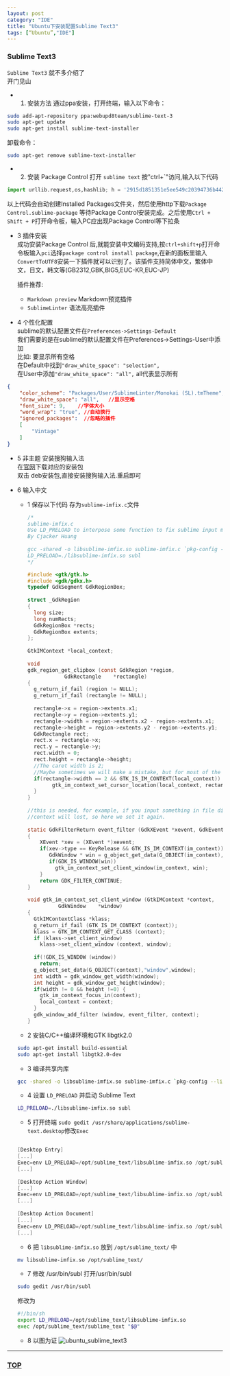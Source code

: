 ```yaml
---
layout: post
category: "IDE"
title: "Ubuntu下安装配置Sublime Text3"
tags: [“Ubuntu”,"IDE"]
---
```


<a name="top"></a>

### Sublime Text3

`Sublime Text3` 就不多介绍了  
开门见山  

* 1. 安装方法
通过ppa安装，打开终端，输入以下命令：

```bash
sudo add-apt-repository ppa:webupd8team/sublime-text-3
sudo apt-get update
sudo apt-get install sublime-text-installer
```

卸载命令：

```bash
sudo apt-get remove sublime-text-installer
```

* 2. 安装 Package Control 
打开 `sublime text` 按"ctrl+`"访问,输入以下代码

```python
import urllib.request,os,hashlib; h = '2915d1851351e5ee549c20394736b442' + '8bc59f460fa1548d1514676163dafc88'; pf = 'Package Control.sublime-package'; ipp = sublime.installed_packages_path(); urllib.request.install_opener( urllib.request.build_opener( urllib.request.ProxyHandler()) ); by = urllib.request.urlopen( 'http://packagecontrol.io/' + pf.replace(' ', '%20')).read(); dh = hashlib.sha256(by).hexdigest(); print('Error validating download (got %s instead of %s), please try manual install' % (dh, h)) if dh != h else open(os.path.join( ipp, pf), 'wb' ).write(by) 
```

以上代码会自动创建Installed Packages文件夹，然后使用http下载`Package Control.sublime-package` 等待Package Control安装完成。之后使用`Ctrl + Shift + P`打开命令板，输入PC应出现Package Control等下拉条

* 3 插件安装  
成功安装Package Control 后,就能安装中文编码支持,按`ctrl+shift+p`打开命令板输入`pci`选择`package control install package`,在新的面板里输入`ConvertToUTF8`安装一下插件就可以识别了。该插件支持简体中文，繁体中文，日文，韩文等(GB2312,GBK,BIG5,EUC-KR,EUC-JP)

    插件推荐:   
    * `Markdown preview` Markdown预览插件
    * `SublimeLinter` 语法高亮插件

* 4 个性化配置  
sublime的默认配置文件在`Preferences->Settings-Default`  
我们需要的是在sublime的默认配置文件在Preferences->Settings-User中添加  
比如: 要显示所有空格  
在Default中找到`"draw_white_space": "selection",`  
在User中添加`"draw_white_space": "all",` all代表显示所有  

```json
{
    "color_scheme": "Packages/User/SublimeLinter/Monokai (SL).tmTheme",  //主题
    "draw_white_space": "all",   //显示空格
    "font_size": 9,    //字体大小
    "word_wrap": "true", //自动换行
    "ignored_packages":  //忽略的插件
    [
        "Vintage"
    ]
}
```

* 5 非主题 安装搜狗输入法  
在[官网](http://pinyin.sogou.com/linux/?r=pinyin)下载对应的安装包  
双击 deb安装包,直接安装搜狗输入法.重启即可  

* 6 输入中文  
    * 1 保存以下代码 存为`sublime-imfix.c`文件  

        ```c  
        /*
        sublime-imfix.c
        Use LD_PRELOAD to interpose some function to fix sublime input method support for linux.
        By Cjacker Huang
         
        gcc -shared -o libsublime-imfix.so sublime-imfix.c `pkg-config --libs --cflags gtk+-2.0` -fPIC
        LD_PRELOAD=./libsublime-imfix.so subl
        */

        #include <gtk/gtk.h>
        #include <gdk/gdkx.h>
        typedef GdkSegment GdkRegionBox;
         
        struct _GdkRegion
        {
          long size;
          long numRects;
          GdkRegionBox *rects;
          GdkRegionBox extents;
        };
         
        GtkIMContext *local_context;
         
        void
        gdk_region_get_clipbox (const GdkRegion *region,
                    GdkRectangle    *rectangle)
        {
          g_return_if_fail (region != NULL);
          g_return_if_fail (rectangle != NULL);
         
          rectangle->x = region->extents.x1;
          rectangle->y = region->extents.y1;
          rectangle->width = region->extents.x2 - region->extents.x1;
          rectangle->height = region->extents.y2 - region->extents.y1;
          GdkRectangle rect;
          rect.x = rectangle->x;
          rect.y = rectangle->y;
          rect.width = 0;
          rect.height = rectangle->height;
          //The caret width is 2;
          //Maybe sometimes we will make a mistake, but for most of the time, it should be the caret.
          if(rectangle->width == 2 && GTK_IS_IM_CONTEXT(local_context)) {
                gtk_im_context_set_cursor_location(local_context, rectangle);
          }
        }
         
        //this is needed, for example, if you input something in file dialog and return back the edit area
        //context will lost, so here we set it again.
         
        static GdkFilterReturn event_filter (GdkXEvent *xevent, GdkEvent *event, gpointer im_context)
        {
            XEvent *xev = (XEvent *)xevent;
            if(xev->type == KeyRelease && GTK_IS_IM_CONTEXT(im_context)) {
               GdkWindow * win = g_object_get_data(G_OBJECT(im_context),"window");
               if(GDK_IS_WINDOW(win))
                 gtk_im_context_set_client_window(im_context, win);
            }
            return GDK_FILTER_CONTINUE;
        }
         
        void gtk_im_context_set_client_window (GtkIMContext *context,
                  GdkWindow    *window)
        {
          GtkIMContextClass *klass;
          g_return_if_fail (GTK_IS_IM_CONTEXT (context));
          klass = GTK_IM_CONTEXT_GET_CLASS (context);
          if (klass->set_client_window)
            klass->set_client_window (context, window);
         
          if(!GDK_IS_WINDOW (window))
            return;
          g_object_set_data(G_OBJECT(context),"window",window);
          int width = gdk_window_get_width(window);
          int height = gdk_window_get_height(window);
          if(width != 0 && height !=0) {
            gtk_im_context_focus_in(context);
            local_context = context;
          }
          gdk_window_add_filter (window, event_filter, context);
        }
        ```

    * 2 安装C/C++编译环境和GTK libgtk2.0

    ```bash
    sudo apt-get install build-essential
    sudo apt-get install libgtk2.0-dev
    ```

    * 3 编译共享内库

    ```bash
    gcc -shared -o libsublime-imfix.so sublime-imfix.c `pkg-config --libs --cflags gtk+-2.0` -fPIC
    ```

    * 4 设置 `LD_PRELOAD` 并启动 Sublime Text

    ``` bash
    LD_PRELOAD=./libsublime-imfix.so subl
    ```

    * 5 打开终端 `sudo gedit /usr/share/applications/sublime-text.desktop`修改`Exec`  


    ``` c  

    [Desktop Entry]
    [...]
    Exec=env LD_PRELOAD=/opt/sublime_text/libsublime-imfix.so /opt/sublime_text/sublime_text %F
    [...]
     
    [Desktop Action Window]
    [...]
    Exec=env LD_PRELOAD=/opt/sublime_text/libsublime-imfix.so /opt/sublime_text/sublime_text -n
    [...]
     
    [Desktop Action Document]
    [...]
    Exec=env LD_PRELOAD=/opt/sublime_text/libsublime-imfix.so /opt/sublime_text/sublime_text --command new_file
    [...]

    ```

    * 6 把 `libsublime-imfix.so` 放到 `/opt/sublime_text/` 中

    ```bash
    mv libsublime-imfix.so /opt/sublime_text/
    ```

    * 7 修改 /usr/bin/subl 
    打开/usr/bin/subl 
    
    ```bash
    sudo gedit /usr/bin/subl
    ```

    修改为

    ```bash
    #!/bin/sh
    export LD_PRELOAD=/opt/sublime_text/libsublime-imfix.so
    exec /opt/sublime_text/sublime_text "$@"
    ```

    * 8 以图为证
    ![ubuntu_sublime_text3](http://7xifyp.com1.z0.glb.clouddn.com/ubuntu_sublime_text3.png)



- - - 

### [TOP](#top)

